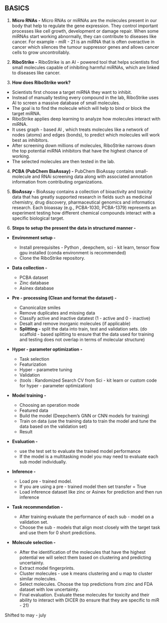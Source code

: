 ## BASICS
1. **Micro RNAs -** Micro RNAs or miRNAs are the molecules present in our body that help to regulate the gene expression. They control important processes like cell growth, development or damage repair.
When some miRNAs start working abnormally, they can contribute to diseases like cancer. For example - miR - 21 is an miRNA that is often overactive in cancer which silences the tumour suppressor genes and allows cancer cells to grow uncontrollably.

2. **RiboStrike -** RiboStrike is an AI - powered tool that helps scientists find small molecules capable of inhibiting harmful miRNAs, which are linked to diseases like cancer.

3. **How does RiboStrike work?**
- Scientists first choose a target miRNA they want to inhibit.
- Instead of manually testing every compound in the lab, RiboStrike uses AI to screen a massive database of small molecules.
- The goal is to find the molecule which will help to bind or block the target miRNA.
- RiboStrike applies deep learning to analyze how molecules interact with miRNA.
- It uses graph - based AI , which treats molecules like a network of nodes (atoms) and edges (bonds), to predict which molecules will work best as inhibitors.
- After screening down millions of molecules, RiboStrike narrows down the top potential miRNA inhibitors that have the highest chance of working.
- The selected molecules are then tested in the lab.

4. **PCBA (PubChem BiaAssay) -** PubChem BioAssay contains small-molecule and RNAi screening data along with associated annotation information from contributing organizations.

5. **BioAssay -** BioAssay contains a collection of bioactivity and toxicity data that has greatly supported research in fields such as medicinal chemistry, drug discovery, pharmaceutical genomics and informatics research.
Each bioassay (e.g., PCBA-1030, PCBA-1379) represents an experiment testing how different chemical compounds interact with a specific biological target.

6. **Steps to setup the present the data in structured manner -**
- **Environment setup -**
  - Install prerequisites - Python , deepchem, sci - kit learn, tensor flow gpu installed (conda environment is recommended)
  - Clone the RiboStrike repository.
 
- **Data collection -**
  - PCBA dataset
  - Zinc database
  - Asinex database

- **Pre - processing (Clean and format the dataset) -**
  - Canonicalize smiles
  - Remove duplicates and missing data
  - Classify active and inactive datatest (1 - active and 0 - inactive)
  - Desalt and remove inorganic molecules (if applicable)
  - **Splitting -** split the data into train, test and validation sets. (do scaffold - based splitting to ensure that the data used for training and testing does not overlap in terms of molecular structure)

- **Hyper - parameter optimization -**
  - Task selection
  - Featurization
  - Hyper - parametre tuning
  - Validation
  - (tools : Randomized Search CV from Sci - kit learn or custom code for hyper - parameter optimization)
    
- **Model training -** 
  - Choosing an operation mode
  - Featured data
  - Build the model (Deepchem’s GNN or CNN models for training)
  - Train on data (use the training data to train the model and tune the data based on the validation set)
  - Result
    
- **Evaluation -**
  - use the test set to evaluate the trained model performance
  - If the model is a multitasking model you may need to evaluate each sub model individually.

- **Inference -**
  - Load pre - trained model.
  - If you are using a pre - trained model then set transfer = True
  - Load inference dataset like zinc or Asinex for prediction and then run inference

- **Task recommendation -**
  - After training evaluate the performance of each sub - model on a validation set.
  - Choose the sub - models that align most closely with the target task and use them for 0 short predictions.

- **Molecule selection -**
  - After the identification of the molecules that have the highest potential we will select them based on clustering and predicting uncertainty.
  - Extract model fingerprints.
  - Cluster molecules - use k means clustering and u map to cluster similar molecules.
  - Select molecules. Choose the top predictions from zinc and FDA dataset with low uncertainty.
  - Final evaluation. Evaluate these molecules for toxicity and their ability to interact with DICER (to ensure that they are specific to miR - 21)

Shifted to may - july
